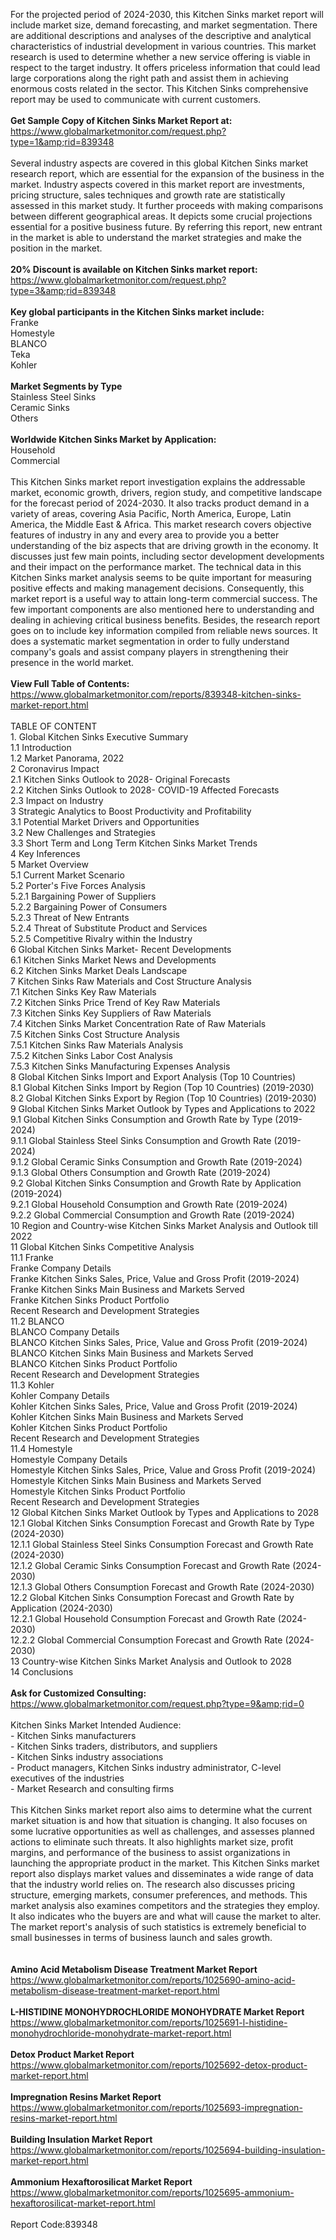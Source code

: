 For the projected period of 2024-2030, this Kitchen Sinks market report will include market size, demand forecasting, and market segmentation. There are additional descriptions and analyses of the descriptive and analytical characteristics of industrial development in various countries. This market research is used to determine whether a new service offering is viable in respect to the target industry. It offers priceless information that could lead large corporations along the right path and assist them in achieving enormous costs related in the sector. This Kitchen Sinks comprehensive report may be used to communicate with current customers.<br /><br /><strong>Get Sample Copy of Kitchen Sinks Market Report at:</strong><br /><a href="https://www.globalmarketmonitor.com/request.php?type=1&amp;rid=839348">https://www.globalmarketmonitor.com/request.php?type=1&amp;rid=839348</a><br /><br />Several industry aspects are covered in this global Kitchen Sinks market research report, which are essential for the expansion of the business in the market. Industry aspects covered in this market report are investments, pricing structure, sales techniques and growth rate are statistically assessed in this market study. It further proceeds with making comparisons between different geographical areas. It depicts some crucial projections essential for a positive business future. By referring this report, new entrant in the market is able to understand the market strategies and make the position in the market.<br /><br /><strong>20% Discount is available on Kitchen Sinks market report:</strong><br /><a href="https://www.globalmarketmonitor.com/request.php?type=3&amp;rid=839348">https://www.globalmarketmonitor.com/request.php?type=3&amp;rid=839348</a><br /><br /><strong>Key global participants in the Kitchen Sinks market include:</strong><br /> Franke <br />Homestyle <br />BLANCO <br />Teka <br />Kohler <br /><br /><strong>Market Segments by Type</strong><br />Stainless Steel Sinks <br />Ceramic Sinks <br />Others <br /><br /><strong>Worldwide Kitchen Sinks Market by Application:</strong><br />Household <br />Commercial <br /><br />This Kitchen Sinks market report investigation explains the addressable market, economic growth, drivers, region study, and competitive landscape for the forecast period of 2024-2030. It also tracks product demand in a variety of areas, covering Asia Pacific, North America, Europe, Latin America, the Middle East &amp; Africa. This market research covers objective features of industry in any and every area to provide you a better understanding of the biz aspects that are driving growth in the economy. It discusses just few main points, including sector development developments and their impact on the performance market. The technical data in this Kitchen Sinks market analysis seems to be quite important for measuring positive effects and making management decisions. Consequently, this market report is a useful way to attain long-term commercial success. The few important components are also mentioned here to understanding and dealing in achieving critical business benefits. Besides, the research report goes on to include key information compiled from reliable news sources. It does a systematic market segmentation in order to fully understand company's goals and assist company players in strengthening their presence in the world market.<br /><br /><strong>View Full Table of Contents:</strong><br /><a href="https://www.globalmarketmonitor.com/reports/839348-kitchen-sinks-market-report.html">https://www.globalmarketmonitor.com/reports/839348-kitchen-sinks-market-report.html</a><br /><br />TABLE OF CONTENT<br />1. Global Kitchen Sinks Executive Summary<br />1.1 Introduction<br />1.2 Market Panorama, 2022<br />2 Coronavirus Impact<br />2.1 Kitchen Sinks Outlook to 2028- Original Forecasts<br />2.2 Kitchen Sinks Outlook to 2028- COVID-19 Affected Forecasts<br />2.3 Impact on Industry<br />3 Strategic Analytics to Boost Productivity and Profitability<br />3.1 Potential Market Drivers and Opportunities<br />3.2 New Challenges and Strategies<br />3.3 Short Term and Long Term Kitchen Sinks Market Trends<br />4 Key Inferences<br />5 Market Overview<br />5.1 Current Market Scenario<br />5.2 Porter's Five Forces Analysis<br />5.2.1 Bargaining Power of Suppliers<br />5.2.2 Bargaining Power of Consumers<br />5.2.3 Threat of New Entrants<br />5.2.4 Threat of Substitute Product and Services<br />5.2.5 Competitive Rivalry within the Industry<br />6 Global Kitchen Sinks Market- Recent Developments<br />6.1 Kitchen Sinks Market News and Developments<br />6.2 Kitchen Sinks Market Deals Landscape<br />7 Kitchen Sinks Raw Materials and Cost Structure Analysis<br />7.1 Kitchen Sinks Key Raw Materials<br />7.2 Kitchen Sinks Price Trend of Key Raw Materials<br />7.3 Kitchen Sinks Key Suppliers of Raw Materials<br />7.4 Kitchen Sinks Market Concentration Rate of Raw Materials<br />7.5 Kitchen Sinks Cost Structure Analysis<br />7.5.1 Kitchen Sinks Raw Materials Analysis<br />7.5.2 Kitchen Sinks Labor Cost Analysis<br />7.5.3 Kitchen Sinks Manufacturing Expenses Analysis<br />8 Global Kitchen Sinks Import and Export Analysis (Top 10 Countries)<br />8.1 Global Kitchen Sinks Import by Region (Top 10 Countries) (2019-2030)<br />8.2 Global Kitchen Sinks Export by Region (Top 10 Countries) (2019-2030)<br />9 Global Kitchen Sinks Market Outlook by Types and Applications to 2022<br />9.1 Global Kitchen Sinks Consumption and Growth Rate by Type (2019-2024)<br />9.1.1 Global Stainless Steel Sinks Consumption and Growth Rate (2019-2024)<br />9.1.2 Global Ceramic Sinks Consumption and Growth Rate (2019-2024)<br />9.1.3 Global Others Consumption and Growth Rate (2019-2024)<br />9.2 Global Kitchen Sinks Consumption and Growth Rate by Application (2019-2024)<br />9.2.1  Global Household Consumption and Growth Rate (2019-2024)<br />9.2.2  Global Commercial Consumption and Growth Rate (2019-2024)<br />10 Region and Country-wise Kitchen Sinks Market Analysis and Outlook till 2022<br />11 Global Kitchen Sinks Competitive Analysis<br />11.1 Franke<br />Franke Company Details<br />Franke Kitchen Sinks Sales, Price, Value and Gross Profit (2019-2024)<br />Franke Kitchen Sinks Main Business and Markets Served<br />Franke Kitchen Sinks Product Portfolio<br />Recent Research and Development Strategies<br />11.2 BLANCO<br />BLANCO Company Details<br />BLANCO Kitchen Sinks Sales, Price, Value and Gross Profit (2019-2024)<br />BLANCO Kitchen Sinks Main Business and Markets Served<br />BLANCO Kitchen Sinks Product Portfolio<br />Recent Research and Development Strategies<br />11.3 Kohler<br />Kohler Company Details<br />Kohler Kitchen Sinks Sales, Price, Value and Gross Profit (2019-2024)<br />Kohler Kitchen Sinks Main Business and Markets Served<br />Kohler Kitchen Sinks Product Portfolio<br />Recent Research and Development Strategies<br />11.4 Homestyle<br />Homestyle Company Details<br />Homestyle Kitchen Sinks Sales, Price, Value and Gross Profit (2019-2024)<br />Homestyle Kitchen Sinks Main Business and Markets Served<br />Homestyle Kitchen Sinks Product Portfolio<br />Recent Research and Development Strategies<br />12 Global Kitchen Sinks Market Outlook by Types and Applications to 2028<br />12.1 Global Kitchen Sinks Consumption Forecast and Growth Rate by Type (2024-2030)<br />12.1.1 Global Stainless Steel Sinks Consumption Forecast and Growth Rate (2024-2030)<br />12.1.2 Global Ceramic Sinks Consumption Forecast and Growth Rate (2024-2030)<br />12.1.3 Global Others Consumption Forecast and Growth Rate (2024-2030)<br />12.2 Global Kitchen Sinks Consumption Forecast and Growth Rate by Application (2024-2030)<br />12.2.1 Global Household Consumption Forecast and Growth Rate (2024-2030)<br />12.2.2 Global Commercial Consumption Forecast and Growth Rate (2024-2030)<br />13 Country-wise Kitchen Sinks Market Analysis and Outlook to 2028<br />14 Conclusions<br /><br /><strong>Ask for Customized Consulting:</strong><br /><a href="https://www.globalmarketmonitor.com/request.php?type=9&amp;rid=0">https://www.globalmarketmonitor.com/request.php?type=9&amp;rid=0</a><br /><br />Kitchen Sinks Market Intended Audience:<br />- Kitchen Sinks manufacturers<br />- Kitchen Sinks traders, distributors, and suppliers<br />- Kitchen Sinks industry associations<br />- Product managers, Kitchen Sinks industry administrator, C-level executives of the industries<br />- Market Research and consulting firms<br /><br />This Kitchen Sinks market report also aims to determine what the current market situation is and how that situation is changing. It also focuses on some lucrative opportunities as well as challenges, and assesses planned actions to eliminate such threats. It also highlights market size, profit margins, and performance of the business to assist organizations in launching the appropriate product in the market. This Kitchen Sinks market report also displays market values and disseminates a wide range of data that the industry world relies on. The research also discusses pricing structure, emerging markets, consumer preferences, and methods. This market analysis also examines competitors and the strategies they employ. It also indicates who the buyers are and what will cause the market to alter. The market report's analysis of such statistics is extremely beneficial to small businesses in terms of business launch and sales growth.<br /><br /><strong><br /></strong><strong>Amino Acid Metabolism Disease Treatment Market Report</strong><br /><a href="https://www.globalmarketmonitor.com/reports/1025690-amino-acid-metabolism-disease-treatment-market-report.html">https://www.globalmarketmonitor.com/reports/1025690-amino-acid-metabolism-disease-treatment-market-report.html</a><br /><br /><strong>L-HISTIDINE MONOHYDROCHLORIDE MONOHYDRATE Market Report</strong><br /><a href="https://www.globalmarketmonitor.com/reports/1025691-l-histidine-monohydrochloride-monohydrate-market-report.html">https://www.globalmarketmonitor.com/reports/1025691-l-histidine-monohydrochloride-monohydrate-market-report.html</a><br /><br /><strong>Detox Product Market Report</strong><br /><a href="https://www.globalmarketmonitor.com/reports/1025692-detox-product-market-report.html">https://www.globalmarketmonitor.com/reports/1025692-detox-product-market-report.html</a><br /><br /><strong>Impregnation Resins Market Report</strong><br /><a href="https://www.globalmarketmonitor.com/reports/1025693-impregnation-resins-market-report.html">https://www.globalmarketmonitor.com/reports/1025693-impregnation-resins-market-report.html</a><br /><br /><strong>Building Insulation Market Report</strong><br /><a href="https://www.globalmarketmonitor.com/reports/1025694-building-insulation-market-report.html">https://www.globalmarketmonitor.com/reports/1025694-building-insulation-market-report.html</a><br /><br /><strong>Ammonium Hexaftorosilicat Market Report</strong><br /><a href="https://www.globalmarketmonitor.com/reports/1025695-ammonium-hexaftorosilicat-market-report.html">https://www.globalmarketmonitor.com/reports/1025695-ammonium-hexaftorosilicat-market-report.html</a><br /><br />Report Code:839348</p>
